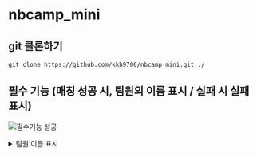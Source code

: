 # nbcamp_mini

## git 클론하기
```
git clone https://github.com/kkh9700/nbcamp_mini.git ./
```

## 필수 기능 (매칭 성공 시, 팀원의 이름 표시 / 실패 시 실패 표시)
![필수기능 성공](https://github.com/kkh9700/nbcamp_mini/assets/77197725/0f935102-e492-4741-ae84-d0335459d3fa)
<details>
<summary>팀원 이름 표시</summary>

    ```
        void destroyCardInvoke()
        {
            GameObject newText = Instantiate(text);
            newText.transform.parent = GameObject.Find("Canvas").transform;

        float x = this.transform.position.x;
        float y = this.transform.position.y;

        newText.transform.SetAsFirstSibling();
        newText.transform.position = new Vector3(x, y, 0);
        newText.transform.localScale = new Vector3(1f, 1f, 1f);

        Text t = newText.GetComponent<Text>();
        t.text = type == 0 ? "김경환" : "김민태";

        Destroy(gameObject);
    }
```

</details>
